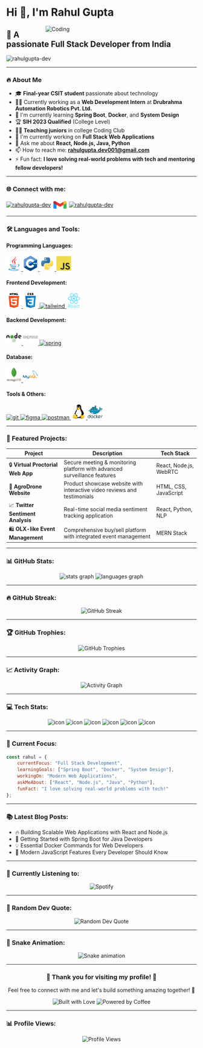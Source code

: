 # Hi 👋, I'm Rahul Gupta

<img align="right" alt="Coding" width="400" src="https://cdn.dribbble.com/users/1162077/screenshots/3848914/programmer.gif">

## 🚀 A passionate Full Stack Developer from India

<p align="left">
  <img src="https://komarev.com/ghpvc/?username=rahulgupta-dev&label=Profile%20views&color=0e75b6&style=flat" alt="rahulgupta-dev" />
</p>

---

### 🔥 About Me

- 🎓 **Final-year CSIT student** passionate about technology
- 👨‍💻 Currently working as a **Web Development Intern** at **Drubrahma Automation Robotics Pvt. Ltd.**
- 🌱 I'm currently learning **Spring Boot**, **Docker**, and **System Design**
- 🏆 **SIH 2023 Qualified** (College Level)
- 🧑‍🏫 **Teaching juniors** in college Coding Club
- 🔭 I'm currently working on **Full Stack Web Applications**
- 💬 Ask me about **React, Node.js, Java, Python**
- 📫 How to reach me: **rahulgupta.dev001@gmail.com**
- ⚡ Fun fact: **I love solving real-world problems with tech and mentoring fellow developers!**

---

### 🌐 Connect with me:

<p align="left">
<a href="https://www.linkedin.com/in/rahulgupta-dev" target="blank"><img align="center" src="https://raw.githubusercontent.com/rahuldkjain/github-profile-readme-generator/master/src/images/icons/Social/linked-in-alt.svg" alt="rahulgupta-dev" height="30" width="40" /></a>
<a href="mailto:rahulgupta.dev001@gmail.com" target="blank"><img align="center" src="https://raw.githubusercontent.com/rahuldkjain/github-profile-readme-generator/master/src/images/icons/Social/gmail.svg" alt="rahulgupta-dev" height="30" width="40" /></a>
<a href="https://github.com/rahulgupta-dev" target="blank"><img align="center" src="https://raw.githubusercontent.com/rahuldkjain/github-profile-readme-generator/master/src/images/icons/Social/github.svg" alt="rahulgupta-dev" height="30" width="40" /></a>
</p>

---

### 🛠️ Languages and Tools:

#### Programming Languages:
<p align="left">
  <a href="https://www.java.com" target="_blank" rel="noreferrer">
    <img src="https://raw.githubusercontent.com/devicons/devicon/master/icons/java/java-original.svg" alt="java" width="40" height="40"/>
  </a>
  <a href="https://www.cprogramming.com/" target="_blank" rel="noreferrer">
    <img src="https://raw.githubusercontent.com/devicons/devicon/master/icons/cplusplus/cplusplus-original.svg" alt="cplusplus" width="40" height="40"/>
  </a>
  <a href="https://www.python.org" target="_blank" rel="noreferrer">
    <img src="https://raw.githubusercontent.com/devicons/devicon/master/icons/python/python-original.svg" alt="python" width="40" height="40"/>
  </a>
  <a href="https://developer.mozilla.org/en-US/docs/Web/JavaScript" target="_blank" rel="noreferrer">
    <img src="https://raw.githubusercontent.com/devicons/devicon/master/icons/javascript/javascript-original.svg" alt="javascript" width="40" height="40"/>
  </a>
</p>

#### Frontend Development:
<p align="left">
  <a href="https://www.w3.org/html/" target="_blank" rel="noreferrer">
    <img src="https://raw.githubusercontent.com/devicons/devicon/master/icons/html5/html5-original-wordmark.svg" alt="html5" width="40" height="40"/>
  </a>
  <a href="https://www.w3schools.com/css/" target="_blank" rel="noreferrer">
    <img src="https://raw.githubusercontent.com/devicons/devicon/master/icons/css3/css3-original-wordmark.svg" alt="css3" width="40" height="40"/>
  </a>
  <a href="https://tailwindcss.com/" target="_blank" rel="noreferrer">
    <img src="https://www.vectorlogo.zone/logos/tailwindcss/tailwindcss-icon.svg" alt="tailwind" width="40" height="40"/>
  </a>
  <a href="https://reactjs.org/" target="_blank" rel="noreferrer">
    <img src="https://raw.githubusercontent.com/devicons/devicon/master/icons/react/react-original-wordmark.svg" alt="react" width="40" height="40"/>
  </a>
</p>

#### Backend Development:
<p align="left">
  <a href="https://nodejs.org" target="_blank" rel="noreferrer">
    <img src="https://raw.githubusercontent.com/devicons/devicon/master/icons/nodejs/nodejs-original-wordmark.svg" alt="nodejs" width="40" height="40"/>
  </a>
  <a href="https://expressjs.com" target="_blank" rel="noreferrer">
    <img src="https://raw.githubusercontent.com/devicons/devicon/master/icons/express/express-original-wordmark.svg" alt="express" width="40" height="40"/>
  </a>
  <a href="https://spring.io/" target="_blank" rel="noreferrer">
    <img src="https://www.vectorlogo.zone/logos/springio/springio-icon.svg" alt="spring" width="40" height="40"/>
  </a>
</p>

#### Database:
<p align="left">
  <a href="https://www.mongodb.com/" target="_blank" rel="noreferrer">
    <img src="https://raw.githubusercontent.com/devicons/devicon/master/icons/mongodb/mongodb-original-wordmark.svg" alt="mongodb" width="40" height="40"/>
  </a>
  <a href="https://www.mysql.com/" target="_blank" rel="noreferrer">
    <img src="https://raw.githubusercontent.com/devicons/devicon/master/icons/mysql/mysql-original-wordmark.svg" alt="mysql" width="40" height="40"/>
  </a>
</p>

#### Tools & Others:
<p align="left">
  <a href="https://git-scm.com/" target="_blank" rel="noreferrer">
    <img src="https://www.vectorlogo.zone/logos/git-scm/git-scm-icon.svg" alt="git" width="40" height="40"/>
  </a>
  <a href="https://www.figma.com/" target="_blank" rel="noreferrer">
    <img src="https://www.vectorlogo.zone/logos/figma/figma-icon.svg" alt="figma" width="40" height="40"/>
  </a>
  <a href="https://postman.com" target="_blank" rel="noreferrer">
    <img src="https://www.vectorlogo.zone/logos/getpostman/getpostman-icon.svg" alt="postman" width="40" height="40"/>
  </a>
  <a href="https://www.linux.org/" target="_blank" rel="noreferrer">
    <img src="https://raw.githubusercontent.com/devicons/devicon/master/icons/linux/linux-original.svg" alt="linux" width="40" height="40"/>
  </a>
  <a href="https://www.docker.com/" target="_blank" rel="noreferrer">
    <img src="https://raw.githubusercontent.com/devicons/devicon/master/icons/docker/docker-original-wordmark.svg" alt="docker" width="40" height="40"/>
  </a>
</p>

---

### 🚀 Featured Projects:

<div align="center">

| Project | Description | Tech Stack |
|---------|-------------|------------|
| 🔒 **Virtual Proctorial Web App** | Secure meeting & monitoring platform with advanced surveillance features | React, Node.js, WebRTC |
| 🌾 **AgroDrone Website** | Product showcase website with interactive video reviews and testimonials | HTML, CSS, JavaScript |
| 📈 **Twitter Sentiment Analysis** | Real-time social media sentiment tracking application | React, Python, NLP |
| 🛍️ **OLX-like Event Management** | Comprehensive buy/sell platform with integrated event management | MERN Stack |

</div>

---

### 📊 GitHub Stats:

<div align="center">
  <img src="https://github-readme-stats.vercel.app/api?username=rahulgupta-dev&hide_title=false&hide_rank=false&show_icons=true&include_all_commits=true&count_private=true&disable_animations=false&theme=dracula&locale=en&hide_border=false&order=1" height="150" alt="stats graph"  />
  <img src="https://github-readme-stats.vercel.app/api/top-langs?username=rahulgupta-dev&locale=en&hide_title=false&layout=compact&card_width=320&langs_count=5&theme=dracula&hide_border=false&order=2" height="150" alt="languages graph"  />
</div>

---

### 🔥 GitHub Streak:

<div align="center">
  <img src="https://github-readme-streak-stats.herokuapp.com/?user=rahulgupta-dev&theme=dracula&hide_border=false" alt="GitHub Streak" />
</div>

---

### 🏆 GitHub Trophies:

<div align="center">
  <img src="https://github-profile-trophy.vercel.app/?username=rahulgupta-dev&theme=dracula&no-frame=false&no-bg=false&margin-w=4" alt="GitHub Trophies" />
</div>

---

### 📈 Activity Graph:

<div align="center">
  <img src="https://github-readme-activity-graph.vercel.app/graph?username=rahulgupta-dev&theme=dracula&hide_border=false&hide_title=false" alt="Activity Graph" />
</div>

---

### 💻 Tech Stats:

<div align="center">
  <img src="https://techstack-generator.vercel.app/java-icon.svg" alt="icon" width="50" height="50" />
  <img src="https://techstack-generator.vercel.app/python-icon.svg" alt="icon" width="50" height="50" />
  <img src="https://techstack-generator.vercel.app/js-icon.svg" alt="icon" width="50" height="50" />
  <img src="https://techstack-generator.vercel.app/react-icon.svg" alt="icon" width="50" height="50" />
  <img src="https://techstack-generator.vercel.app/mysql-icon.svg" alt="icon" width="50" height="50" />
  <img src="https://techstack-generator.vercel.app/docker-icon.svg" alt="icon" width="50" height="50" />
</div>

---

### 🎯 Current Focus:

```javascript
const rahul = {
    currentFocus: "Full Stack Development",
    learningGoals: ["Spring Boot", "Docker", "System Design"],
    workingOn: "Modern Web Applications",
    askMeAbout: ["React", "Node.js", "Java", "Python"],
    funFact: "I love solving real-world problems with tech!"
};
```

---

### 📚 Latest Blog Posts:

<!-- BLOG-POST-LIST:START -->
- 🔥 Building Scalable Web Applications with React and Node.js
- 🚀 Getting Started with Spring Boot for Java Developers  
- 💡 Essential Docker Commands for Web Developers
- 🌟 Modern JavaScript Features Every Developer Should Know
<!-- BLOG-POST-LIST:END -->

---

### 🎵 Currently Listening to:

<div align="center">
  <img src="https://spotify-github-profile.vercel.app/api/spotify?background_color=0d1117&border_color=ffffff" alt="Spotify" />
</div>

---

### 📝 Random Dev Quote:

<div align="center">
  <img src="https://quotes-github-readme.vercel.app/api?type=horizontal&theme=radical" alt="Random Dev Quote" />
</div>

---

### 🐍 Snake Animation:

<div align="center">
  <img src="https://raw.githubusercontent.com/rahulgupta-dev/rahulgupta-dev/output/snake.svg" alt="Snake animation" />
</div>

---

<div align="center">
  <h3>💖 Thank you for visiting my profile! 💖</h3>
  <p>Feel free to connect with me and let's build something amazing together! 🚀</p>
  
  <img src="https://forthebadge.com/images/badges/built-with-love.svg" alt="Built with Love" />
  <img src="https://forthebadge.com/images/badges/powered-by-coffee.svg" alt="Powered by Coffee" />
</div>

---

### 📊 Profile Views:

<div align="center">
  <img src="https://komarev.com/ghpvc/?username=rahulgupta-dev&color=brightgreen&style=for-the-badge" alt="Profile Views" />
</div>
